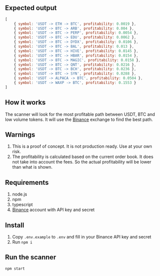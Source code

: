 ## Expected output
```javascript
[
    { symbol: 'USDT -> ETH -> BTC', profitability: 0.0019 },
    { symbol: 'USDT -> BTC -> ARB', profitability: 0.004 },
    { symbol: 'USDT -> BTC -> PERP', profitability: 0.0054 },
    { symbol: 'USDT -> BTC -> EDU', profitability: 0.0062 },
    { symbol: 'USDT -> BTC -> DYDX', profitability: 0.0106 },
    { symbol: 'USDT -> BTC -> BAL', profitability: 0.013 },
    { symbol: 'USDT -> BTC -> HIVE', profitability: 0.0145 },
    { symbol: 'USDT -> BTC -> HBAR', profitability: 0.0154 },
    { symbol: 'USDT -> BTC -> MAGIC', profitability: 0.0158 },
    { symbol: 'USDT -> BTC -> QNT', profitability: 0.0216 },
    { symbol: 'USDT -> BTC -> BCH', profitability: 0.0236 },
    { symbol: 'USDT -> BTC -> SYN', profitability: 0.0288 },
    { symbol: 'USDT -> ALPACA -> BTC', profitability: 0.0504 },
    { symbol: 'USDT -> WAXP -> BTC', profitability: 0.1553 }
]
```


## How it works
The scanner will look for the most profitable path between USDT, BTC and low volume tokens. It will use the [Binance](https://www.binance.com/) exchange to find the best path.

## Warnings
1) This is a proof of concept. It is not production ready. Use at your own risk.
2) The profitability is calculated based on the current order book. It does not take into account the fees. So the actual profitability will be lower than what is shown.

## Requirements
 1) node.js
 2) npm
 3) typescript
 4) [Binance](https://www.binance.com/) account with API key and secret

## Install
 1) Copy `.env.example` to `.env` and fill in your Binance API key and secret
 2) Run `npm i`

## Run the scanner
`npm start`
